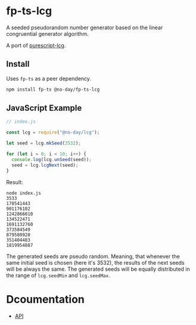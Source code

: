 # fp-ts-lcg

A seeded pseudorandom number generator based on the linear congruential generator algorithm.

A port of [purescript-lcg](https://github.com/purescript/purescript-lcg).

## Install

Uses `fp-ts` as a peer dependency.

```bash
npm install fp-ts @no-day/fp-ts-lcg
```

## JavaScript Example

```js
// index.js

const lcg = require("@no-day/lcg");

let seed = lcg.mkSeed(3532);

for (let i = 0; i < 10; i++) {
  console.log(lcg.unSeed(seed));
  seed = lcg.lcgNext(seed);
}
```

Result:

```
node index.js
3533
170541443
901176102
1242866010
134522471
1691132760
373584549
879580920
351404483
1819954887
```

The generated seeds are pseudo random. Meaning, that whenever the same initial seed is chosen (here it's 3532), the results of the next seeds will be always the same. The generated seeds will be equally distributed in the range of `lcg.seedMin` and `lcg.seedMax`.

# Dcoumentation

- [API](https://no-day.github.io/fp-ts-lcg/modules/index.ts.html)
